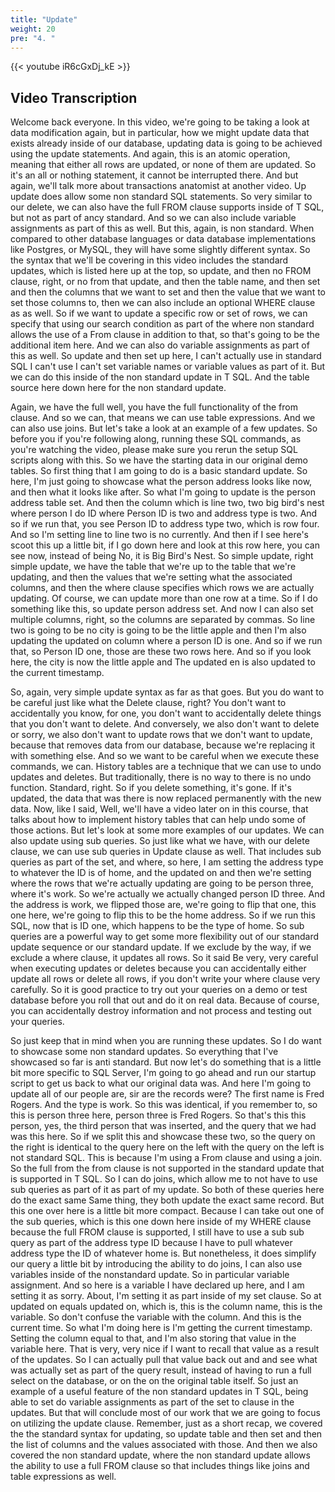 ```yaml
---
title: "Update"
weight: 20
pre: "4. "
---
```


{{< youtube iR6cGxDj_kE >}}

## Video Transcription

Welcome back everyone. In this video, we're going to be taking a look at data modification again, but in particular, how we might update data that exists already inside of our database, updating data is going to be achieved using the update statements. And again, this is an atomic operation, meaning that either all rows are updated, or none of them are updated. So it's an all or nothing statement, it cannot be interrupted there. And but again, we'll talk more about transactions anatomist at another video. Up update does allow some non standard SQL statements. So very similar to our delete, we can also have the full FROM clause supports inside of T SQL, but not as part of ancy standard. And so we can also include variable assignments as part of this as well. But this, again, is non standard. When compared to other database languages or data database implementations like Postgres, or MySQL, they will have some slightly different syntax. So the syntax that we'll be covering in this video includes the standard updates, which is listed here up at the top, so update, and then no FROM clause, right, or no from that update, and then the table name, and then set and then the columns that we want to set and then the value that we want to set those columns to, then we can also include an optional WHERE clause as as well. So if we want to update a specific row or set of rows, we can specify that using our search condition as part of the where non standard allows the use of a From clause in addition to that, so that's going to be the additional item here. And we can also do variable assignments as part of this as well. So update and then set up here, I can't actually use in standard SQL I can't use I can't set variable names or variable values as part of it. But we can do this inside of the non standard update in T SQL. And the table source here down here for the non standard update. 

Again, we have the full well, you have the full functionality of the from clause. And so we can, that means we can use table expressions. And we can also use joins. But let's take a look at an example of a few updates. So before you if you're following along, running these SQL commands, as you're watching the video, please make sure you rerun the setup SQL scripts along with this. So we have the starting data in our original demo tables. So first thing that I am going to do is a basic standard update. So here, I'm just going to showcase what the person address looks like now, and then what it looks like after. So what I'm going to update is the person address table set. And then the column which is line two, two big bird's nest where person I do ID where Person ID is two and address type is two. And so if we run that, you see Person ID to address type two, which is row four. And so I'm setting line to line two is no currently. And then if I see here's scoot this up a little bit, if I go down here and look at this row here, you can see now, instead of being No, it is Big Bird's Nest. So simple update, right simple update, we have the table that we're up to the table that we're updating, and then the values that we're setting what the associated columns, and then the where clause specifies which rows we are actually updating. Of course, we can update more than one row at a time. So if I do something like this, so update person address set. And now I can also set multiple columns, right, so the columns are separated by commas. So line two is going to be no city is going to be the little apple and then I'm also updating the updated on column where a person ID is one. And so if we run that, so Person ID one, those are these two rows here. And so if you look here, the city is now the little apple and The updated en is also updated to the current timestamp. 

So, again, very simple update syntax as far as that goes. But you do want to be careful just like what the Delete clause, right? You don't want to accidentally you know, for one, you don't want to accidentally delete things that you don't want to delete. And conversely, we also don't want to delete or sorry, we also don't want to update rows that we don't want to update, because that removes data from our database, because we're replacing it with something else. And so we want to be careful when we execute these commands, we can. History tables are a technique that we can use to undo updates and deletes. But traditionally, there is no way to there is no undo function. Standard, right. So if you delete something, it's gone. If it's updated, the data that was there is now replaced permanently with the new data. Now, like I said, Well, we'll have a video later on in this course, that talks about how to implement history tables that can help undo some of those actions. But let's look at some more examples of our updates. We can also update using sub queries. So just like what we have, with our delete clause, we can use sub queries in Update clause as well. That includes sub queries as part of the set, and where, so here, I am setting the address type to whatever the ID is of home, and the updated on and then we're setting where the rows that we're actually updating are going to be person three, where it's work. So we're actually we actually changed person ID three. And the address is work, we flipped those are, we're going to flip that one, this one here, we're going to flip this to be the home address. So if we run this SQL, now that is ID one, which happens to be the type of home. So sub queries are a powerful way to get some more flexibility out of our standard update sequence or our standard update. If we exclude by the way, if we exclude a where clause, it updates all rows. So it said Be very, very careful when executing updates or deletes because you can accidentally either update all rows or delete all rows, if you don't write your where clause very carefully. So it is good practice to try out your queries on a demo or test database before you roll that out and do it on real data. Because of course, you can accidentally destroy information and not process and testing out your queries. 

So just keep that in mind when you are running these updates. So I do want to showcase some non standard updates. So everything that I've showcased so far is anti standard. But now let's do something that is a little bit more specific to SQL Server, I'm going to go ahead and run our startup script to get us back to what our original data was. And here I'm going to update all of our people are, sir are the records were? The first name is Fred Rogers. And the type is work. So this was identical, if you remember to, so this is person three here, person three is Fred Rogers. So that's this this person, yes, the third person that was inserted, and the query that we had was this here. So if we split this and showcase these two, so the query on the right is identical to the query here on the left with the query on the left is not standard SQL. This is because I'm using a From clause and using a join. So the full from the from clause is not supported in the standard update that is supported in T SQL. So I can do joins, which allow me to not have to use sub queries as part of it as part of my update. So both of these queries here do the exact same Same thing, they both update the exact same record. But this one over here is a little bit more compact. Because I can take out one of the sub queries, which is this one down here inside of my WHERE clause because the full FROM clause is supported, I still have to use a sub sub query as part of the address type ID because I have to pull whatever address type the ID of whatever home is. But nonetheless, it does simplify our query a little bit by introducing the ability to do joins, I can also use variables inside of the nonstandard update. So in particular variable assignment. And so here is a variable I have declared up here, and I am setting it as sorry. About, I'm setting it as part inside of my set clause. So at updated on equals updated on, which is, this is the column name, this is the variable. So don't confuse the variable with the column. And this is the current time. So what I'm doing here is I'm getting the current timestamp. Setting the column equal to that, and I'm also storing that value in the variable here. That is very, very nice if I want to recall that value as a result of the updates. So I can actually pull that value back out and and see what was actually set as part of the query result, instead of having to run a full select on the database, or on the on the original table itself. So just an example of a useful feature of the non standard updates in T SQL, being able to set do variable assignments as part of the set to clause in the updates. But that will conclude most of our work that we are going to focus on utilizing the update clause. Remember, just as a short recap, we covered the the standard syntax for updating, so update table and then set and then the list of columns and the values associated with those. And then we also covered the non standard update, where the non standard update allows the ability to use a full FROM clause so that includes things like joins and table expressions as well. 

